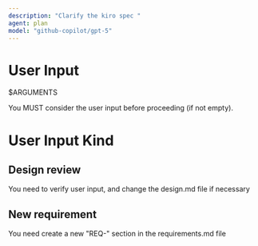 ```yaml
---
description: "Clarify the kiro spec "
agent: plan
model: "github-copilot/gpt-5"
---
```


# User Input
$ARGUMENTS

You MUST consider the user input before proceeding (if not empty).

# User Input Kind

## Design review

You need to verify user input, and change the design.md file if necessary

## New requirement

You need create a new "REQ-<number>" section in the requirements.md file
